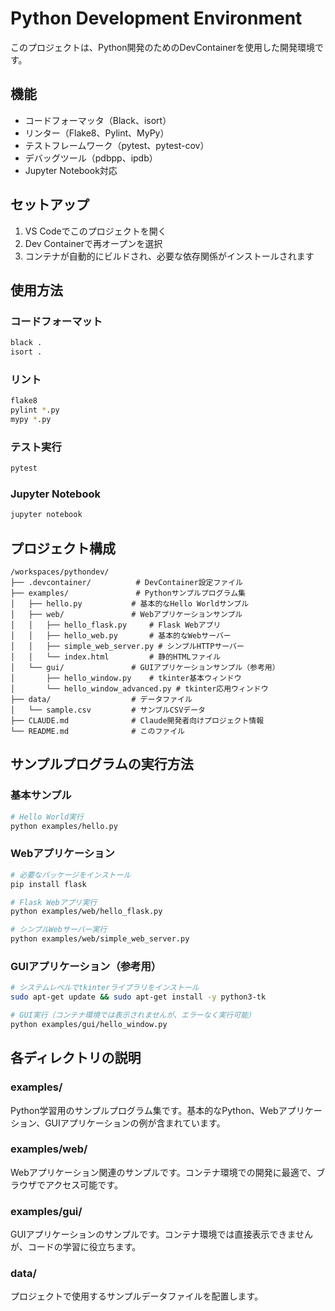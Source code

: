 # Python Development Environment

このプロジェクトは、Python開発のためのDevContainerを使用した開発環境です。

## 機能

- コードフォーマッタ（Black、isort）
- リンター（Flake8、Pylint、MyPy）
- テストフレームワーク（pytest、pytest-cov）
- デバッグツール（pdbpp、ipdb）
- Jupyter Notebook対応

## セットアップ

1. VS Codeでこのプロジェクトを開く
2. Dev Containerで再オープンを選択
3. コンテナが自動的にビルドされ、必要な依存関係がインストールされます

## 使用方法

### コードフォーマット
```bash
black .
isort .
```

### リント
```bash
flake8
pylint *.py
mypy *.py
```

### テスト実行
```bash
pytest
```

### Jupyter Notebook
```bash
jupyter notebook
```

## プロジェクト構成

```
/workspaces/pythondev/
├── .devcontainer/          # DevContainer設定ファイル
├── examples/               # Pythonサンプルプログラム集
│   ├── hello.py           # 基本的なHello Worldサンプル
│   ├── web/               # Webアプリケーションサンプル
│   │   ├── hello_flask.py     # Flask Webアプリ
│   │   ├── hello_web.py       # 基本的なWebサーバー  
│   │   ├── simple_web_server.py # シンプルHTTPサーバー
│   │   └── index.html         # 静的HTMLファイル
│   └── gui/               # GUIアプリケーションサンプル（参考用）
│       ├── hello_window.py    # tkinter基本ウィンドウ
│       └── hello_window_advanced.py # tkinter応用ウィンドウ
├── data/                  # データファイル
│   └── sample.csv         # サンプルCSVデータ
├── CLAUDE.md              # Claude開発者向けプロジェクト情報
└── README.md              # このファイル
```

## サンプルプログラムの実行方法

### 基本サンプル
```bash
# Hello World実行
python examples/hello.py
```

### Webアプリケーション
```bash
# 必要なパッケージをインストール
pip install flask

# Flask Webアプリ実行
python examples/web/hello_flask.py

# シンプルWebサーバー実行
python examples/web/simple_web_server.py
```

### GUIアプリケーション（参考用）
```bash
# システムレベルでtkinterライブラリをインストール
sudo apt-get update && sudo apt-get install -y python3-tk

# GUI実行（コンテナ環境では表示されませんが、エラーなく実行可能）
python examples/gui/hello_window.py
```

## 各ディレクトリの説明

### examples/
Python学習用のサンプルプログラム集です。基本的なPython、Webアプリケーション、GUIアプリケーションの例が含まれています。

### examples/web/
Webアプリケーション関連のサンプルです。コンテナ環境での開発に最適で、ブラウザでアクセス可能です。

### examples/gui/
GUIアプリケーションのサンプルです。コンテナ環境では直接表示できませんが、コードの学習に役立ちます。

### data/
プロジェクトで使用するサンプルデータファイルを配置します。